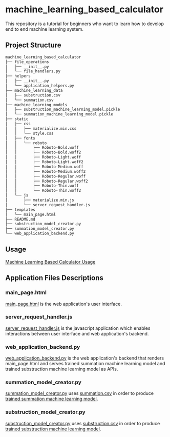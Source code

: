# machine_learning_based_calculator
This repository is a tutorial for beginners who want to learn how to develop end to end machine learning system.

## Project Structure
```bash
machine_learning_based_calculator
├── file_operations
│   ├── __init__.py
│   └── file_handlers.py
├── helpers
│   ├── __init__.py
│   └── application_helpers.py
├── machine_learning_data
│   ├── substruction.csv
│   └── summation.csv
├── machine_learning_models
│   ├── substruction_machine_learning_model.pickle
│   └── summation_machine_learning_model.pickle
├── static
│   ├── css
│   │   ├── materialize.min.css
│   │   └── style.css
│   ├── fonts
│   │   └── roboto
│   │       ├── Roboto-Bold.woff
│   │       ├── Roboto-Bold.woff2
│   │       ├── Roboto-Light.woff
│   │       ├── Roboto-Light.woff2
│   │       ├── Roboto-Medium.woff
│   │       ├── Roboto-Medium.woff2
│   │       ├── Roboto-Regular.woff
│   │       ├── Roboto-Regular.woff2
│   │       ├── Roboto-Thin.woff
│   │       └── Roboto-Thin.woff2
│   └── js
│       ├── materialize.min.js
│       └── server_request_handler.js
├── templates
│   └── main_page.html
├── README.md
├── substruction_model_creator.py
├── summation_model_creator.py
└── web_application_backend.py
```

## Usage
[Machine Learning Based Calculator Usage](https://www.youtube.com/watch?v=xrv5PvmjOro&ab_channel=AyberkYavuz)

## Application Files Descriptions

### main_page.html
[main_page.html](https://github.com/AyberkYavuz/machine_learning_based_calculator/blob/master/templates/main_page.html)
is the web application's user interface.

### server_request_handler.js
[server_request_handler.js](https://github.com/AyberkYavuz/machine_learning_based_calculator/blob/master/static/js/server_request_handler.js)
is the javascript application which enables interactions between user interface and web application's backend. 

### web_application_backend.py
[web_application_backend.py](https://github.com/AyberkYavuz/machine_learning_based_calculator/blob/master/web_application_backend.py)
is the web application's backend that renders main_page.html and serves trained summation machine learning model
and trained substruction machine learning model as APIs.

### summation_model_creator.py
[summation_model_creator.py](https://github.com/AyberkYavuz/machine_learning_based_calculator/blob/master/summation_model_creator.py)
uses [summation.csv](https://github.com/AyberkYavuz/machine_learning_based_calculator/blob/master/machine_learning_data/summation.csv) 
in order to produce [trained summation machine learning model](https://github.com/AyberkYavuz/machine_learning_based_calculator/blob/master/machine_learning_models/summation_machine_learning_model.pickle).

### substruction_model_creator.py
[substruction_model_creator.py](https://github.com/AyberkYavuz/machine_learning_based_calculator/blob/master/substruction_model_creator.py)
uses [substruction.csv](https://github.com/AyberkYavuz/machine_learning_based_calculator/blob/master/machine_learning_data/substruction.csv) 
in order to produce [trained substruction machine learning model](https://github.com/AyberkYavuz/machine_learning_based_calculator/blob/master/machine_learning_models/substruction_machine_learning_model.pickle).
